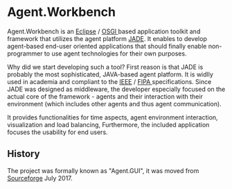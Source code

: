 # Agent.Workbench

Agent.Workbench is an [Eclipse](https://www.eclipse.org/) / [OSGI ](https://www.osgi.org/)based application toolkit and framework that utilizes the agent platform [JADE](http://jade.tilab.com/). It enables to develop agent-based end-user oriented applications that should finally enable non-programmer to use agent technologies for their own purposes.

Why did we start developing such a tool? First reason is that JADE is probably the most sophisticated, JAVA-based agent platform. It is widlly used in academia and compliant to the [IEEE](https://www.ieee.org) / [FIPA ](http://www.fipa.org/)specifications. Since JADE was designed as middleware, the developer especially focused on the actual core of the framework - agents and their interaction with their environment \(which includes other agents and thus agent communication\).





It provides functionalities for time aspects, agent environment interaction, visualization and load balancing, Furthermore, the included application focuses the usability for end users.

## History

The project was formally known as "Agent.GUI", it was moved from [Sourceforge](https://sourceforge.net/projects/agentgui/) July 2017.

